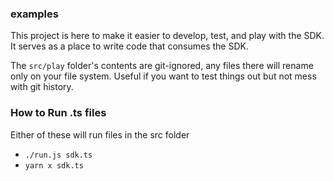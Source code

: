 ### examples

This project is here to make it easier to develop, test, and play with the SDK. It serves as a place to write code that consumes the SDK.

The `src/play` folder's contents are git-ignored, any files there will rename only on your file system. Useful if you want to test things out but not mess with git history. 

### How to Run .ts files

Either of these will run files in the src folder
- `./run.js sdk.ts`
- `yarn x sdk.ts`